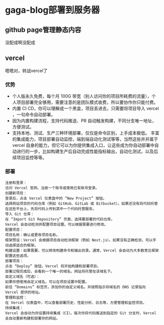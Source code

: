 # gaga-blog部署到服务器
## github page管理静态内容
没配成啊没配成

## vercel
嗯嗯对，转战vercel了
### 优势
- 个人版永久免费，每个月 100G 带宽（别人访问你的项目所耗费的流量），个人项目部署完全够用，需要注意的是团队模式收费，所以要协作你只能付费。
- 内置 CI CD，你可以理解成一个黑盒，项目丢进去，只需要将项目导入 vercel ，一句命令自动部署。
- 因为内置构建流程，支持代码推送、PR 自动触发构建，不同分支唯一地址，方便测试。
- 支持本地、测试、生产三种环境部署，仅仅是命令区别，上手成本极低。
丰富的集成能力，项目部署自动监控，端到端自动化测试等等，当然这些并并属于 vercel 自身的能力，但它可以为你提供集成入口，让这些成为你自动部署中自动进行的一步，比如构建生产后自动完成性能指标输出，自动化测试，以及后续项目监控等等。

### 部署
```
注册和登录：
访问 Vercel 官网，注册一个账号或使用已有账号登录。
创建新项目：
登录后，点击 Vercel 仪表盘中的 “New Project” 按钮。
选择网站项目的代码仓库（例如 GitHub、GitLab 或 Bitbucket）。如果还没有将代码托管在这些平台上，先将代码上传到其中一个代码托管服务。
导入 Git 仓库：
在 “Import Git Repository” 页面，选择要部署的代码仓库。
Vercel 会自动检测并配置项目设置。可以根据需要进行修改。
配置项目：
项目名称：确认或更改项目名称。
框架预设：Vercel 会根据项目自动检测框架（例如 Next.js）。如果没有正确检测，可以手动选择适合的框架。
构建设置：如果需要，可以修改构建命令和输出目录。通常，Vercel 会自动为大多数常见框架配置这些选项。
部署项目：
点击 “Deploy” 按钮，Vercel 将开始构建和部署项目。
部署过程完成后，会看到一个唯一的域名，网站将托管在该域名下。
自定义域名（可选）：
如果你想使用自定义域名，可以在项目设置中配置。
前往 “Domains” 标签页，添加你的自定义域名，并按照指示将域名的 DNS 记录指向 Vercel 提供的地址。
管理和监控：
在 Vercel 仪表盘中，可以查看部署历史、性能分析、日志等，方便管理和监控项目。
持续集成：
Vercel 会自动为你设置持续集成（CI）。每次你将代码推送到指定的 Git 分支时，Vercel 会自动重新构建和部署你的网站。
```